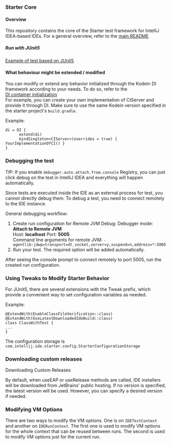 ### Starter Core

#### Overview

This repository contains the core of the Starter test framework for IntelliJ IDEA-based IDEs. For a general overview, refer to the [main README](https://github.com/JetBrains/intellij-ide-starter/README.md)

##### Run with JUnit5

[Example of test based on JUnit5](https://github.com/JetBrains/intellij-ide-starter/blob/master/intellij.tools.ide.starter.examples/testSrc/com/intellij/ide/starter/examples/junit5/IdeaJUnit5ExampleTest.kt)

#### What behaviour might be extended / modified

You can modify or extend any behavior initialized through the Kodein DI framework according to your needs. To do so, refer to the    
[DI container initialization](https://github.com/JetBrains/intellij-ide-starter/blob/master/intellij.tools.ide.starter/src/com/intellij/ide/starter/di/diContainer.kt)  
For example, you can create your own implementation of CIServer and provide it through DI. Make sure to use the same Kodein version specified in the starter project's `build.gradle`.

Example:

```
di = DI {
      extend(di)
      bindSingleton<CIServer>(overrides = true) { YourImplementationOfCI() }
}
```

### Debugging the test

TIP: If you enable `debugger.auto.attach.from.console` Registry, you can just click debug on the test in IntelliJ IDEA and everything will
happen automatically.

Since tests are executed inside the IDE as an external process for test, you cannot directly debug them. 
To debug a test, you need to connect remotely to the IDE instance.

General debugging workflow:

1. Create run configuration for Remote JVM Debug:
Debugger mode: **Attach to Remote JVM**   
Host: **localhost** Port: **5005**  
Command line arguments for remote JVM: ```-agentlib:jdwp=transport=dt_socket,server=y,suspend=n,address=*:5005```  
2. Run your test. The required option will be added automatically. 

After seeing the console prompt to connect remotely to port 5005, run the created run configuration.


### Using Tweaks to Modify Starter Behavior

For JUnit5, there are several extensions with the Tweak prefix, which provide a convenient way to set configuration variables as needed.

Example:
```
@ExtendWith(EnableClassFileVerification::class)
@ExtendWith(UseLatestDownloadedIdeBuild::class)
class ClassWithTest {
...
}
```

The configuration storage is `com.intellij.ide.starter.config.StarterConfigurationStorage`

### Downloading custom releases
Downloading Custom Releases

By default, when useEAP or useRelease methods are called, IDE installers will be downloaded from JetBrains' public hosting. If no version is specified, the latest version will be used. However, you can specify a desired version if needed.  

### Modifying VM Options

There are two ways to modify the VM options. One is on `IDETestContext` and another on `IDERunContext`. The first one is used to modify
VM options for the whole context that can be reused between runs. The second is used to modify VM options just for the current run.